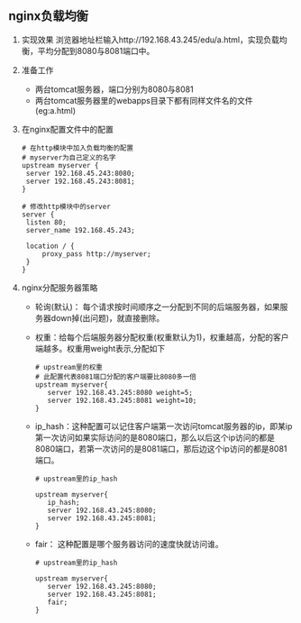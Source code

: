 ## nginx负载均衡

1. 实现效果  浏览器地址栏输入http://192.168.43.245/edu/a.html，实现负载均衡，平均分配到8080与8081端口中。

2. 准备工作

   - 两台tomcat服务器，端口分别为8080与8081
   - 两台tomcat服务器里的webapps目录下都有同样文件名的文件(eg:a.html)

3. 在nginx配置文件中的配置

   ```
   # 在http模块中加入负载均衡的配置
   # myserver为自己定义的名字
   upstream myserver {
   	server 192.168.45.243:8080;
   	server 192.168.45.243:8081;
   }
   
   # 修改http模块中的server
   server {
   	listen 80;
   	server_name 192.168.45.243;
   	
   	location / {
   		proxy_pass http://myserver;
   	}
   }
   ```

4. nginx分配服务器策略

   - 轮询(默认)： 每个请求按时间顺序之一分配到不同的后端服务器，如果服务器down掉(出问题)，就直接删除。

   - 权重：给每个后端服务器分配权重(权重默认为1)，权重越高，分配的客户端越多。权重用weight表示,分配如下

     ```
     # upstream里的权重
     # 此配置代表8081端口分配的客户端要比8080多一倍
     upstream myserver{
     	server 192.168.43.245:8080 weight=5;
     	server 192.168.43.245:8081 weight=10;
     }
     ```

   - ip_hash：这种配置可以记住客户端第一次访问tomcat服务器的ip，即某ip第一次访问如果实际访问的是8080端口，那么以后这个ip访问的都是8080端口，若第一次访问的是8081端口，那后边这个ip访问的都是8081端口。

     ```
     # upstream里的ip_hash
     
     upstream myserver{
     	ip_hash;
     	server 192.168.43.245:8080;
     	server 192.168.43.245:8081;
     }
     ```

   - fair： 这种配置是哪个服务器访问的速度快就访问谁。

     ```
     # upstream里的ip_hash
     
     upstream myserver{
     	server 192.168.43.245:8080;
     	server 192.168.43.245:8081;
     	fair;
     }
     ```

     